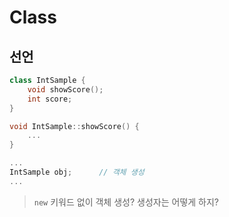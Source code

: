 # Class
## 선언
```cpp
class IntSample {
	void showScore();
	int score;
}

void IntSample::showScore() {
	...
}

...
IntSample obj;		// 객체 생성
...
```

> `new` 키워드 없이 객체 생성?
> 생성자는 어떻게 하지?
<!--stackedit_data:
eyJoaXN0b3J5IjpbLTExMjMyNjk4NjFdfQ==
-->